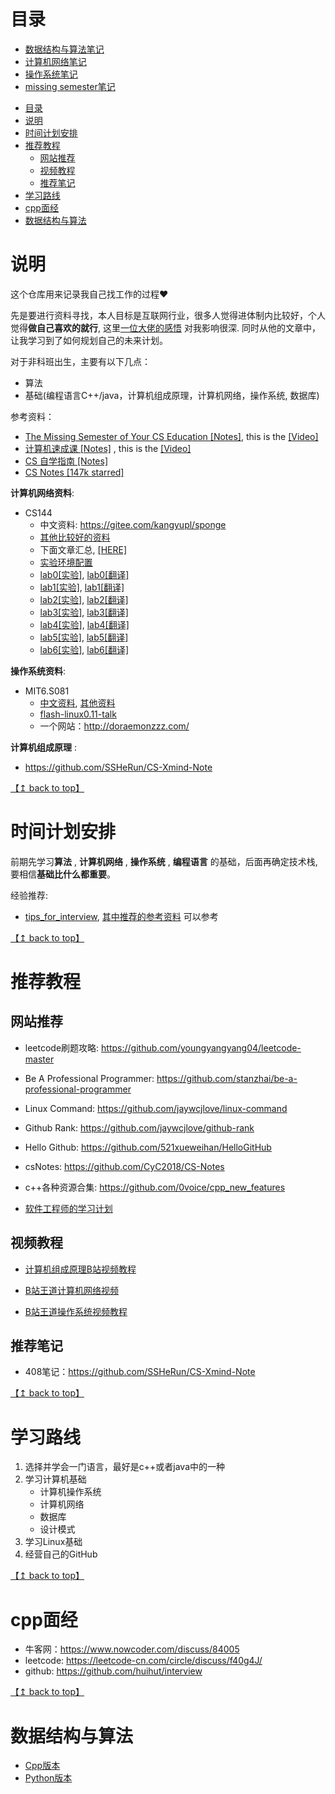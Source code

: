 # 目录

- [数据结构与算法笔记](https://github.com/mikaizhu/CSNotes/tree/main/DataStructure) 
- [计算机网络笔记](https://github.com/mikaizhu/CSNotes/tree/main/ComputerNetwork) 
- [操作系统笔记](https://github.com/mikaizhu/CSNotes/tree/main/OperatingSystem) 
- [missing semester笔记](https://github.com/mikaizhu/CSNotes/blob/main/missing_semester_notes.md) 

<!--ts-->
* [目录](#目录)
* [说明](#说明)
* [时间计划安排](#时间计划安排)
* [推荐教程](#推荐教程)
   * [网站推荐](#网站推荐)
   * [视频教程](#视频教程)
   * [推荐笔记](#推荐笔记)
* [学习路线](#学习路线)
* [cpp面经](#cpp面经)
* [数据结构与算法](#数据结构与算法)

<!-- Added by: zwl, at: Thu Jul 14 18:50:07 CST 2022 -->

<!--te-->

# 说明

这个仓库用来记录我自己找工作的过程❤️

先是要进行资料寻找，本人目标是互联网行业，很多人觉得进体制内比较好，个人觉得**做自己喜欢的就行**, 这里[一位大佬的感悟](https://github.com/conanhujinming/tips_for_interview/blob/master/After_Half_A_Year.md#%E5%86%B3%E5%AE%9A%E8%BE%9E%E8%81%8C) 对我影响很深.
同时从他的文章中，让我学习到了如何规划自己的未来计划。

对于非科班出生，主要有以下几点：
- 算法
- 基础(编程语言C++/java，计算机组成原理，计算机网络，操作系统, 数据库)

参考资料：
- [The Missing Semester of Your CS Education [Notes]](https://missing-semester-cn.github.io/), this is the [[Video]](https://www.bilibili.com/video/BV1x7411H7wa?from=search&seid=5808957610484965251&spm_id_from=333.337.0.0) 
- [计算机速成课 [Notes]](https://github.com/1c7/Crash-Course-Computer-Science-Chinese) , this is the [[Video]](www.bilibili.com/video/av21376839/) 
- [CS 自学指南 [Notes]](https://csdiy.wiki/) 
- [CS Notes [147k starred]](https://github.com/CyC2018/CS-Notes) 

**计算机网络资料**:
- CS144
  - 中文资料: https://gitee.com/kangyupl/sponge
  - [其他比较好的资料](https://www.cnblogs.com/kangyupl/p/stanford_cs144_labs.html) 
  - 下面文章汇总, [[HERE]](http://doraemonzzz.com/categories/%E8%AE%A1%E7%AE%97%E6%9C%BA%E7%BD%91%E7%BB%9C/) 
  - [实验环境配置](http://doraemonzzz.com/2021/12/12/2021-12-12-CS144-%E5%AE%9E%E9%AA%8C%E7%8E%AF%E5%A2%83%E9%85%8D%E7%BD%AE/) 
  - [lab0[实验]](http://doraemonzzz.com/2021/12/12/2021-12-12-CS144-Lab0/#%E6%B5%8B%E8%AF%95-1), [lab0[翻译]](http://doraemonzzz.com/2022/01/30/2022-1-30-CS144-Lab0%E7%BF%BB%E8%AF%91/) 
  - [lab1[实验]](http://doraemonzzz.com/2021/12/12/2021-12-12-CS144-Lab1/), [lab1[翻译]](http://doraemonzzz.com/2022/01/30/2022-1-30-CS144-Lab1%E7%BF%BB%E8%AF%91/) 
  - [lab2[实验]](http://doraemonzzz.com/2021/12/27/2021-12-27-CS144-Lab2/), [lab2[翻译]](http://doraemonzzz.com/2021/12/27/2021-12-27-CS144-Lab2%E7%BF%BB%E8%AF%91/) 
  - [lab3[实验]](http://doraemonzzz.com/2022/01/08/2022-1-8-CS144-Lab3/), [lab3[翻译]](http://doraemonzzz.com/2022/01/08/2022-1-8-CS144-Lab3%E7%BF%BB%E8%AF%91/) 
  - [lab4[实验]](http://doraemonzzz.com/2022/01/22/2022-1-22-CS144-Lab4/), [lab4[翻译]](http://doraemonzzz.com/2022/01/22/2022-1-22-CS144-Lab4%E7%BF%BB%E8%AF%91/) 
  - [lab5[实验]](http://doraemonzzz.com/2022/01/22/2022-1-22-CS144-Lab5/), [lab5[翻译]](http://doraemonzzz.com/2022/01/22/2022-1-22-CS144-Lab5%E7%BF%BB%E8%AF%91/) 
  - [lab6[实验]](http://doraemonzzz.com/2022/01/22/2022-1-22-CS144-Lab6/), [lab6[翻译]](http://doraemonzzz.com/2022/01/22/2022-1-22-CS144-Lab6%E7%BF%BB%E8%AF%91/) 

**操作系统资料**:
- MIT6.S081
  - [中文资料](https://github.com/huihongxiao/MIT6.S081), [其他资料](https://github.com/SmallPond/MIT6.828_OS)
  - [flash-linux0.11-talk](https://github.com/sunym1993/flash-linux0.11-talk) 
  - 一个网站：http://doraemonzzz.com/

**计算机组成原理** :

- https://github.com/SSHeRun/CS-Xmind-Note


[【↥ back to top】](#目录)
# 时间计划安排

前期先学习**算法** , **计算机网络** , **操作系统** , **编程语言** 的基础，后面再确定技术栈, 要相信**基础比什么都重要**。

经验推荐:

- [tips_for_interview](https://github.com/conanhujinming/tips_for_interview/blob/master/README-zh_CN.md), [其中推荐的参考资料](https://github.com/conanhujinming/tips_for_interview/blob/master/After_Half_A_Year.md#%E4%BF%9D%E6%8C%81%E5%AD%A6%E4%B9%A0%E4%B8%8E%E6%88%90%E9%95%BF) 可以参考


[【↥ back to top】](#目录)
# 推荐教程

## 网站推荐

- leetcode刷题攻略: https://github.com/youngyangyang04/leetcode-master
- Be A Professional Programmer: https://github.com/stanzhai/be-a-professional-programmer
- Linux Command: https://github.com/jaywcjlove/linux-command
- Github Rank: https://github.com/jaywcjlove/github-rank
- Hello Github: https://github.com/521xueweihan/HelloGitHub
- csNotes: https://github.com/CyC2018/CS-Notes
- c++各种资源合集: https://github.com/0voice/cpp_new_features

- [软件工程师的学习计划](https://github.com/jwasham/coding-interview-university/blob/main/translations/README-cn.md) 

## 视频教程

- [计算机组成原理B站视频教程](https://www.bilibili.com/video/BV1BE411D7ii?from=search&seid=69168175607278588&spm_id_from=333.337.0.0) 

- [B站王道计算机网络视频](https://www.bilibili.com/video/BV19E411D78Q?from=search&seid=7071457653853770383&spm_id_from=333.337.0.0) 

- [B站王道操作系统视频教程](https://www.bilibili.com/video/BV1YE411D7nH?from=search&seid=3708070542596072014&spm_id_from=333.337.0.0) 

## 推荐笔记

- 408笔记：https://github.com/SSHeRun/CS-Xmind-Note

[【↥ back to top】](#目录)
# 学习路线

1. 选择并学会一门语言，最好是c++或者java中的一种
2. 学习计算机基础
    - 计算机操作系统
    - 计算机网络
    - 数据库
    - 设计模式
3. 学习Linux基础
4. 经营自己的GitHub


[【↥ back to top】](#目录)
# cpp面经

- 牛客网：https://www.nowcoder.com/discuss/84005
- leetcode: https://leetcode-cn.com/circle/discuss/f40g4J/
- github: https://github.com/huihut/interview

[【↥ back to top】](#目录)
# 数据结构与算法

- [Cpp版本](./DataStructure/Cpp.md) 
- [Python版本](./DataStructure/Python.md) 
